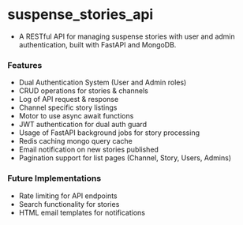 # suspense_stories_api

- A RESTful API for managing suspense stories with user and admin authentication, built with FastAPI and MongoDB.  

### Features
- Dual Authentication System (User and Admin roles)
- CRUD operations for stories &amp; channels
- Log of API request &amp; response
- Channel specific story listings
- Motor to use async await functions
- JWT authentication for dual auth guard
- Usage of FastAPI background jobs for story processing
- Redis caching mongo query cache
- Email notification on new stories published
- Pagination support for list pages (Channel, Story, Users, Admins)

### Future Implementations
- Rate limiting for API endpoints
- Search functionality for stories
- HTML email templates for notifications